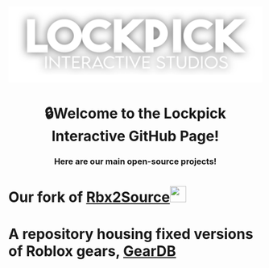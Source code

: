 <p align="center"><img  src="https://raw.githubusercontent.com/LockpickInteractive/.github/main/profile/lockpickdropshadow.svg"  width="600" height="150"></p>

<h1 align="center">🔒Welcome to the Lockpick Interactive GitHub Page!</h1>
<h3 align="center"> Here are our main open-source projects!</h3>
<h1>Our fork of <a href="https://github.com/LockpickInteractive/Rbx2Source">Rbx2Source</a><img src="https://raw.githubusercontent.com/LockpickInteractive/Rbx2Source/main/favicon.ico" style="width:32px;height:32px;"/></h1>
<h1>A repository housing fixed versions of Roblox gears, <a href="https://github.com/LockpickInteractive/GearDB">GearDB</a></h1>
